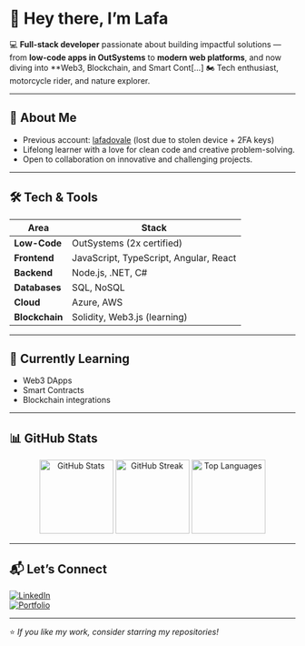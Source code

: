 # 👋 Hey there, I’m Lafa  

💻 **Full-stack developer** passionate about building impactful solutions — from **low-code apps in OutSystems** to **modern web platforms**, and now diving into **Web3, Blockchain, and Smart Cont[...]
🏍️ Tech enthusiast, motorcycle rider, and nature explorer.  

---

## 🚀 About Me  
- Previous account: [lafadovale](https://github.com/lafadovale) (lost due to stolen device + 2FA keys)  
- Lifelong learner with a love for clean code and creative problem-solving.  
- Open to collaboration on innovative and challenging projects.  

---

## 🛠️ Tech & Tools  
| Area | Stack |
|------|-------|
| **Low-Code** | OutSystems (2x certified) |
| **Frontend** | JavaScript, TypeScript, Angular, React |
| **Backend** | Node.js, .NET, C# |
| **Databases** | SQL, NoSQL |
| **Cloud** | Azure, AWS |
| **Blockchain** | Solidity, Web3.js (learning) |

---

## 🌱 Currently Learning  
- Web3 DApps  
- Smart Contracts  
- Blockchain integrations  

---

## 📊 GitHub Stats  

<p align="center">
  <img src="https://github-readme-stats.vercel.app/api?username=lafapdvf&show_icons=true&theme=tokyonight&hide_border=true" alt="GitHub Stats" height="130" />
  <img src="https://github-readme-streak-stats.herokuapp.com/?user=lafapdvf&theme=tokyonight&hide_border=true" alt="GitHub Streak" height="130" />
  <img src="https://github-readme-stats.vercel.app/api/top-langs/?username=lafapdvf&layout=compact&theme=tokyonight&hide_border=true" alt="Top Languages" height="130" />
</p>

---

## 📬 Let’s Connect  
[![LinkedIn](https://img.shields.io/badge/LinkedIn-blue?logo=linkedin&logoColor=white)](https://www.linkedin.com/in/lafadovale-outsystems/)  
[![Portfolio](https://img.shields.io/badge/Portfolio-000?logo=vercel&logoColor=white)](https://personal-kpwwg6kq.outsystemscloud.com/OutSystemsPortfolio/)  

---

⭐ _If you like my work, consider starring my repositories!_

